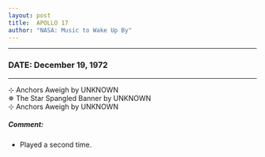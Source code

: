 ```yaml
---
layout: post
title:  APOLLO 17
author: "NASA: Music to Wake Up By"
---
```


----
### DATE: December 19, 1972
----
⊹ Anchors Aweigh by UNKNOWN  &nbsp;<br />✵ The Star Spangled Banner by UNKNOWN  &nbsp;<br />⊹ Anchors Aweigh by UNKNOWN

##### Comment:
* Played a second time.
